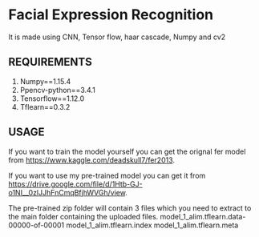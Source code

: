 # Facial Expression Recognition
It is made using CNN, Tensor flow, haar cascade, Numpy and cv2

## REQUIREMENTS

1. Numpy==1.15.4
2. Ppencv-python==3.4.1
3. Tensorflow==1.12.0
4. Tflearn==0.3.2

## USAGE

If you want to train the model yourself you can get the orignal fer model from https://www.kaggle.com/deadskull7/fer2013.

If you want to use my pre-trained model you can get it from https://drive.google.com/file/d/1Htb-GJ-o1NI__0zlJJhFnCmqBfjhWVGh/view.

The pre-trained zip folder will contain 3 files which you need to extract to the main folder containing the uploaded files.
model_1_alim.tflearn.data-00000-of-00001
model_1_alim.tflearn.index
model_1_alim.tflearn.meta
